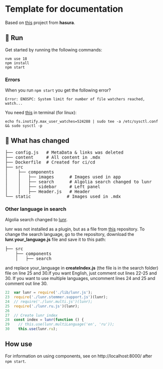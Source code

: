 # Template for documentation

Based on [this](https://github.com/hasura/gatsby-gitbook-starter) project from **hasura**.

## 🚀 Run

Get started by running the following commands:

```
nvm use 18
npm install
npm start
```

### Errors

When you run ```npm start``` you get the following error?

```
Error: ENOSPC: System limit for number of file watchers reached, watch...
```

You need [this](https://github.com/gatsbyjs/gatsby/issues/11406) in terminal (for linux):

```
echo fs.inotify.max_user_watches=524288 | sudo tee -a /etc/sysctl.conf && sudo sysctl -p
```

## 🔧 What has changed

<pre>
├── config.js   # MetaData & links was deleted
├── content     # All content in .mdx
├── Dockerfile  # Created for ci/cd
├── src
│    ├── components
│    │   ├── images      # Images used in app
│    │   ├── search      # Algolia search changed to lunr
│    │   ├── sidebar     # Left panel 
│    │   ├── Header.js   # Header
└── static              # Images used in .mdx 
</pre>

### Other language in search

Algolia search changed to [lunr](https://lunrjs.com/guides/getting_started.html).

lunr was not installed as a plugin, but as a file from [this](https://github.com/weixsong/lunr-languages/tree/master) repository. To change the search language, go to the repository, download the **lunr.your_language.js** file and save it to this path:

<pre>├── src
    ├── components
    │   ├── search
</pre>

and replace your_language in **createIndex.js** (the file is in the search folder) file on line 25 and 30.If you want English, just comment out lines 22-25 and 30. If you want to use multiple languages, uncomment lines 24 and 25 and comment out line 30.

```js
22  var lunr = require('./lib/lunr.js');
23  require('./lunr.stemmer.support.js')(lunr);
24  // require('./lunr.multi.js')(lunr);
25  require('./lunr.ru.js')(lunr);
26
27  // Create lunr index
28  const index = lunr(function () {
29    // this.use(lunr.multiLanguage('en', 'ru'));
30    this.use(lunr.ru);
```   

## How use

For information on using components, see on http://localhost:8000/ after ```npm start```.